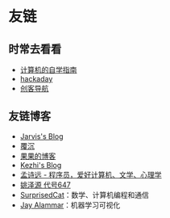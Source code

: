 # 友链
## 时常去看看

- [计算机的自学指南](https://csdiy.wiki/)
- [hackaday](https://hackaday.com/)
- [创客导航](https://mc.dfrobot.com.cn/links/)

## 友链博客

- [Jarvis's Blog](https://www.jarvis73.com/)
- [覆沉](https://blog.ryey.icu/)
- [果果的博客](https://gwyxjtu.github.io/)
- [Kezhi's Blog](https://kezhi.tech)
- [孟诗远 - 程序员，爱好计算机、文学、心理学](https://blog.mxslly.com/)
- [姚泽源 代号647](https://www.yaozeyuan.online/)
- [SurprisedCat](https://surprisedcat.github.io/)：数学、计算机编程和通信
- [Jay Alammar](https://jalammar.github.io/)：机器学习可视化
